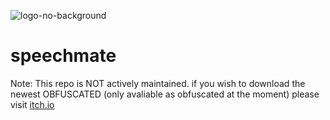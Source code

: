 ![logo-no-background](https://github.com/aghastmuffin/speechmate/assets/78246775/d24e01e4-93bc-441e-8669-2a6b1d692bc8)
# speechmate
Note: This repo is NOT actively maintained.
if you wish to download the newest OBFUSCATED (only avaliable as obfuscated at the moment) please visit [itch.io](https://aghastmuffin.itch.io/speechmate)
